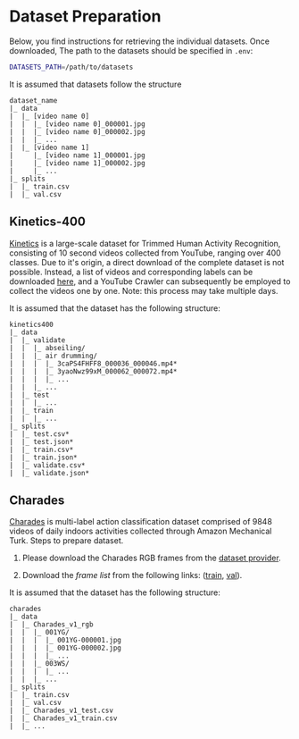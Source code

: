 # Dataset Preparation
Below, you find instructions for retrieving the individual datasets.
Once downloaded, 
The path to the datasets should be specified in `.env`:
```bash
DATASETS_PATH=/path/to/datasets
```

It is assumed that datasets follow the structure
```
dataset_name
|_ data
|  |_ [video name 0]
|  |  |_ [video name 0]_000001.jpg
|  |  |_ [video name 0]_000002.jpg
|  |  |_ ...
|  |_ [video name 1]
|     |_ [video name 1]_000001.jpg
|     |_ [video name 1]_000002.jpg
|     |_ ...
|_ splits
|  |_ train.csv
|  |_ val.csv
```

## Kinetics-400
[Kinetics](https://deepmind.com/research/open-source/kinetics) is a large-scale dataset for Trimmed Human Activity Recognition, consisting of 10 second videos collected from YouTube, ranging over 400 classes.
Due to it's origin, a direct download of the complete dataset is not possible.
Instead, a list of videos and corresponding labels can be downloaded [here](https://storage.googleapis.com/deepmind-media/Datasets/kinetics400.tar.gz), and a YouTube Crawler can subsequently be employed to collect the videos one by one. Note: this process may take multiple days.

It is assumed that the dataset has the following structure:
```
kinetics400
|_ data
|  |_ validate
|  |  |_ abseiling/
|  |  |_ air drumming/
|  |  |  |_ 3caPS4FHFF8_000036_000046.mp4*
|  |  |  |_ 3yaoNwz99xM_000062_000072.mp4*
|  |  |  |_ ...
|  |  |_ ...
|  |_ test
|  |  |_ ...
|  |_ train
|  |  |_ ...
|_ splits
|  |_ test.csv*
|  |_ test.json*
|  |_ train.csv*
|  |_ train.json*
|  |_ validate.csv*
|  |_ validate.json*
```


## Charades
[Charades](https://prior.allenai.org/projects/charades) is multi-label action classification dataset comprised of 9848 videos of daily indoors activities collected through Amazon Mechanical Turk.
Steps to prepare dataset.

1. Please download the Charades RGB frames from the [dataset provider](http://ai2-website.s3.amazonaws.com/data/Charades_v1_rgb.tar).

2. Download the *frame list* from the following links: ([train](https://dl.fbaipublicfiles.com/pyslowfast/dataset/charades/frame_lists/train.csv), [val](https://dl.fbaipublicfiles.com/pyslowfast/dataset/charades/frame_lists/val.csv)).

It is assumed that the dataset has the following structure:
```
charades
|_ data
|  |_ Charades_v1_rgb
|  |  |_ 001YG/
|  |  |  |_ 001YG-000001.jpg
|  |  |  |_ 001YG-000002.jpg
|  |  |  |_ ...
|  |  |_ 003WS/
|  |  |  |_ ...
|  |  |_ ...
|_ splits
|  |_ train.csv
|  |_ val.csv
|  |_ Charades_v1_test.csv
|  |_ Charades_v1_train.csv
|  |_ ...
